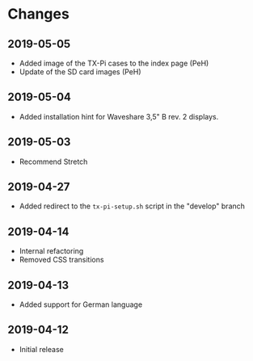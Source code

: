 # Changes

## 2019-05-05
* Added image of the TX-Pi cases to the index page (PeH)
* Update of the SD card images (PeH)

## 2019-05-04
* Added installation hint for Waveshare 3,5" B rev. 2 displays.

## 2019-05-03
* Recommend Stretch

## 2019-04-27
* Added redirect to the ``tx-pi-setup.sh`` script in the "develop" branch

## 2019-04-14
* Internal refactoring
* Removed CSS transitions

## 2019-04-13
* Added support for German language

## 2019-04-12
* Initial release
